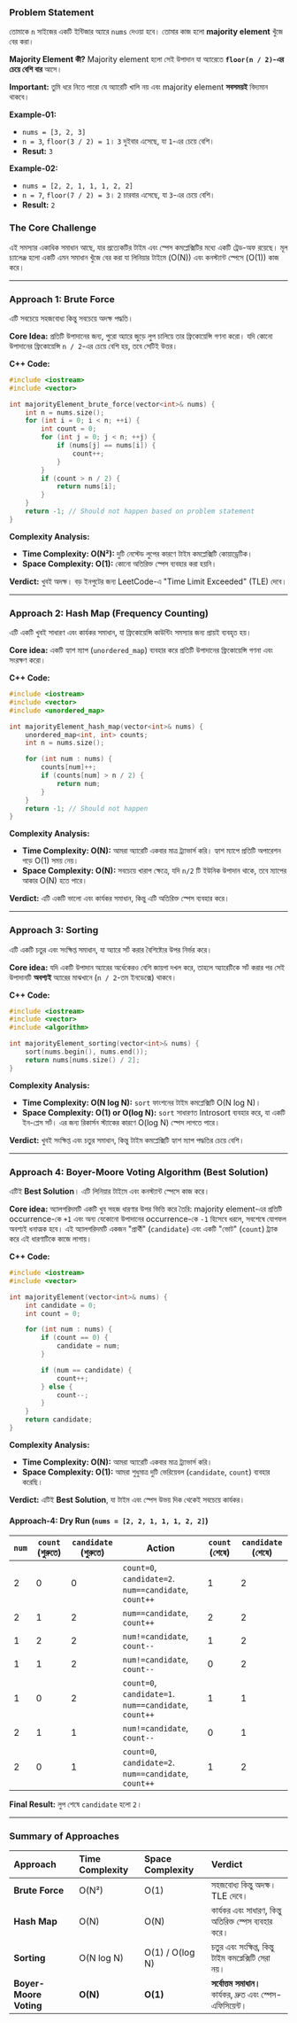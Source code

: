 ### **Problem Statement**

তোমাকে `n` সাইজের একটি ইন্টিজার অ্যারে `nums` দেওয়া হবে। তোমার কাজ হলো **majority element** খুঁজে বের করা।

**Majority Element কী?** Majority element হলো সেই উপাদান যা অ্যারেতে **`floor(n / 2)`-এর চেয়ে বেশি বার** আসে।

**Important:** তুমি ধরে নিতে পারো যে অ্যারেটি খালি নয় এবং majority element **সবসময়ই** বিদ্যমান থাকবে।

**Example-01:**
*   `nums = [3, 2, 3]`
*   `n = 3`, `floor(3 / 2) = 1`। `3` দুইবার এসেছে, যা `1`-এর চেয়ে বেশি।
*   **Resut:** `3`

**Example-02:**
*   `nums = [2, 2, 1, 1, 1, 2, 2]`
*   `n = 7`, `floor(7 / 2) = 3`। `2` চারবার এসেছে, যা `3`-এর চেয়ে বেশি।
*   **Result:** `2`

### **The Core Challenge**

এই সমস্যার একাধিক সমাধান আছে, যার প্রত্যেকটির টাইম এবং স্পেস কমপ্লেক্সিটির মধ্যে একটি ট্রেড-অফ রয়েছে। মূল চ্যালেঞ্জ হলো একটি এমন সমাধান খুঁজে বের করা যা লিনিয়ার টাইমে (O(N)) এবং কনস্ট্যান্ট স্পেসে (O(1)) কাজ করে।

---

### **Approach 1: Brute Force**

এটি সবচেয়ে সহজবোধ্য কিন্তু সবচেয়ে অদক্ষ পদ্ধতি।

**Core Idea:**
প্রতিটি উপাদানের জন্য, পুরো অ্যারে জুড়ে লুপ চালিয়ে তার ফ্রিকোয়েন্সি গণনা করো। যদি কোনো উপাদানের ফ্রিকোয়েন্সি `n / 2`-এর চেয়ে বেশি হয়, তবে সেটিই উত্তর।

**C++ Code:**
```cpp
#include <iostream>
#include <vector>

int majorityElement_brute_force(vector<int>& nums) {
    int n = nums.size();
    for (int i = 0; i < n; ++i) {
        int count = 0;
        for (int j = 0; j < n; ++j) {
            if (nums[j] == nums[i]) {
                count++;
            }
        }
        if (count > n / 2) {
            return nums[i];
        }
    }
    return -1; // Should not happen based on problem statement
}
```

**Complexity Analysis:**
*   **Time Complexity: O(N²):** দুটি নেস্টেড লুপের কারণে টাইম কমপ্লেক্সিটি কোয়াড্রেটিক।
*   **Space Complexity: O(1):** কোনো অতিরিক্ত স্পেস ব্যবহার করা হয়নি।

**Verdict:** খুবই অদক্ষ। বড় ইনপুটের জন্য LeetCode-এ "Time Limit Exceeded" (TLE) দেবে।

---

### **Approach 2: Hash Map (Frequency Counting)**

এটি একটি খুবই সাধারণ এবং কার্যকর সমাধান, যা ফ্রিকোয়েন্সি কাউন্টিং সমস্যার জন্য প্রায়ই ব্যবহৃত হয়।

**Core idea:**
একটি হ্যাশ ম্যাপ (`unordered_map`) ব্যবহার করে প্রতিটি উপাদানের ফ্রিকোয়েন্সি গণনা এবং সংরক্ষণ করো।

**C++ Code:**
```cpp
#include <iostream>
#include <vector>
#include <unordered_map>

int majorityElement_hash_map(vector<int>& nums) {
    unordered_map<int, int> counts;
    int n = nums.size();

    for (int num : nums) {
        counts[num]++;
        if (counts[num] > n / 2) {
            return num;
        }
    }
    return -1; // Should not happen
}
```

**Complexity Analysis:**
*   **Time Complexity: O(N):** আমরা অ্যারেটি একবার মাত্র ট্র্যাভার্স করি। হ্যাশ ম্যাপে প্রতিটি অপারেশন গড়ে O(1) সময় নেয়।
*   **Space Complexity: O(N):** সবচেয়ে খারাপ ক্ষেত্রে, যদি `n/2` টি ইউনিক উপাদান থাকে, তবে ম্যাপের আকার O(N) হতে পারে।

**Verdict:** এটি একটি ভালো এবং কার্যকর সমাধান, কিন্তু এটি অতিরিক্ত স্পেস ব্যবহার করে।

---

### **Approach 3: Sorting**

এটি একটি চতুর এবং সংক্ষিপ্ত সমাধান, যা অ্যারে সর্ট করার বৈশিষ্ট্যের উপর নির্ভর করে।

**Core idea:**
যদি একটি উপাদান অ্যারের অর্ধেকেরও বেশি জায়গা দখল করে, তাহলে অ্যারেটিকে সর্ট করার পর সেই উপাদানটি **অবশ্যই** অ্যারের মাঝখানে (`n / 2`-তম ইনডেক্সে) থাকবে।

**C++ Code:**
```cpp
#include <iostream>
#include <vector>
#include <algorithm>

int majorityElement_sorting(vector<int>& nums) {
    sort(nums.begin(), nums.end());
    return nums[nums.size() / 2];
}
```

**Complexity Analysis:**
*   **Time Complexity: O(N log N):** `sort` ফাংশনের টাইম কমপ্লেক্সিটি O(N log N)।
*   **Space Complexity: O(1) or O(log N):** `sort` সাধারণত Introsort ব্যবহার করে, যা একটি ইন-প্লেস সর্ট। এর জন্য রিকার্সন স্ট্যাকের কারণে O(log N) স্পেস লাগতে পারে।

**Verdict:** খুবই সংক্ষিপ্ত এবং চতুর সমাধান, কিন্তু টাইম কমপ্লেক্সিটি হ্যাশ ম্যাপ পদ্ধতির চেয়ে বেশি।

---

### **Approach 4: Boyer-Moore Voting Algorithm (Best Solution)**

এটিই **Best Solution**। এটি লিনিয়ার টাইমে এবং কনস্ট্যান্ট স্পেসে কাজ করে।

**Core idea:**
অ্যালগরিদমটি একটি খুব সহজ ধারণার উপর ভিত্তি করে তৈরি: majority element-এর প্রতিটি occurrence-কে `+1` এবং অন্য যেকোনো উপাদানের occurrence-কে `-1` হিসেবে ধরলে, সবশেষে যোগফল অবশ্যই ধনাত্মক হবে। এই অ্যালগরিদমটি একজন "প্রার্থী" (`candidate`) এবং একটি "ভোট" (`count`) ট্র্যাক করে এই ধারণাটিকে কাজে লাগায়।

**C++ Code:**
```cpp
#include <iostream>
#include <vector>

int majorityElement(vector<int>& nums) {
    int candidate = 0;
    int count = 0;

    for (int num : nums) {
        if (count == 0) {
            candidate = num;
        }

        if (num == candidate) {
            count++;
        } else {
            count--;
        }
    }
    return candidate;
}
```

**Complexity Analysis:**
*   **Time Complexity: O(N):** আমরা অ্যারেটি একবার মাত্র ট্র্যাভার্স করি।
*   **Space Complexity: O(1):** আমরা শুধুমাত্র দুটি ভেরিয়েবল (`candidate`, `count`) ব্যবহার করেছি।

**Verdict:** এটিই **Best Solution**, যা টাইম এবং স্পেস উভয় দিক থেকেই সবচেয়ে কার্যকর।

#### **Approach-4: Dry Run (`nums = [2, 2, 1, 1, 1, 2, 2]`)**

| `num` | `count` (শুরুতে) | `candidate` (শুরুতে) | Action | `count` (শেষে) | `candidate` (শেষে) |
|---|---|---|---|---|---|
| 2 | 0 | 0 | `count=0`, `candidate=2`. `num==candidate`, `count++` | 1 | 2 |
| 2 | 1 | 2 | `num==candidate`, `count++` | 2 | 2 |
| 1 | 2 | 2 | `num!=candidate`, `count--` | 1 | 2 |
| 1 | 1 | 2 | `num!=candidate`, `count--` | 0 | 2 |
| 1 | 0 | 2 | `count=0`, `candidate=1`. `num==candidate`, `count++` | 1 | 1 |
| 2 | 1 | 1 | `num!=candidate`, `count--` | 0 | 1 |
| 2 | 0 | 1 | `count=0`, `candidate=2`. `num==candidate`, `count++` | 1 | 2 |

**Final Result:** লুপ শেষে `candidate` হলো `2`।

---

### **Summary of Approaches**

| Approach  | Time Complexity | Space Complexity | Verdict |
| :--- | :--- | :--- | :--- |
| **Brute Force** | O(N²) | O(1) | সহজবোধ্য কিন্তু অদক্ষ। TLE দেবে। |
| **Hash Map** | O(N) | O(N) | কার্যকর এবং সাধারণ, কিন্তু অতিরিক্ত স্পেস ব্যবহার করে। |
| **Sorting** | O(N log N) | O(1) / O(log N) | চতুর এবং সংক্ষিপ্ত, কিন্তু টাইম কমপ্লেক্সিটি সেরা নয়। |
| **Boyer-Moore Voting** | **O(N)** | **O(1)** | **সর্বোত্তম সমাধান।** কার্যকর, দ্রুত এবং স্পেস-এফিসিয়েন্ট। |